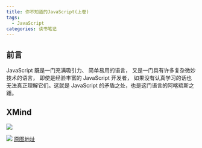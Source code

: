 ```yaml
---
title: 你不知道的JavaScript(上卷)
tags:
  - JavaScript
categories: 读书笔记
---
```


## 前言
JavaScript 既是一门充满吸引力、 简单易用的语言， 又是一门具有许多复杂微妙技术的语言， 即使是经验丰富的 JavaScript 开发者， 如果没有认真学习的话也无法真正理解它们。这就是 JavaScript 的矛盾之处，也是这门语言的阿喀琉斯之踵。

## XMind
![](http://img1-1253291688.cossh.myqcloud.com/Book/YouDon%5C%27tKnowJS/%E4%BD%A0%E4%B8%8D%E7%9F%A5%E9%81%93%E7%9A%84JavaScript%EF%BC%88%E4%B8%8A%E5%8D%B7%EF%BC%89-1.png)
<!-- more -->

![](http://img1-1253291688.cossh.myqcloud.com/Book/YouDon%5C%27tKnowJS/%E4%BD%A0%E4%B8%8D%E7%9F%A5%E9%81%93%E7%9A%84JavaScript%EF%BC%88%E4%B8%8A%E5%8D%B7%EF%BC%89-2.png)
[原图地址](http://img1-1253291688.cossh.myqcloud.com/Book/YouDon%5C%27tKnowJS/%E4%BD%A0%E4%B8%8D%E7%9F%A5%E9%81%93%E7%9A%84JavaScript%EF%BC%88%E4%B8%8A%E5%8D%B7%EF%BC%89.svg)